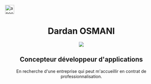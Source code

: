 <br>
<br>
<br>
<div>
<div><a href="https://www.linkedin.com/feed/" target="blank"><img align="center" src="https://cdn.jsdelivr.net/npm/simple-icons@3.0.1/icons/linkedin.svg" alt="apoorvtyagi" height="30" width="30" /></a></div>
<div align="center">

 <h1> Dardan OSMANI </h1> 
 <img src="https://camo.githubusercontent.com/992babdffd8c74a1502de375fbdf7e4d54773242/68747470733a2f2f6d656469612e67697068792e636f6d2f6d656469612f53576f536b4e36447854737a71494b4571762f67697068792e676966"/> 
 
##  Concepteur développeur d'applications
En recherche d'une entreprise qui peut m'accueillir en contrat de professionnalisation.
 
</div>

</div>
